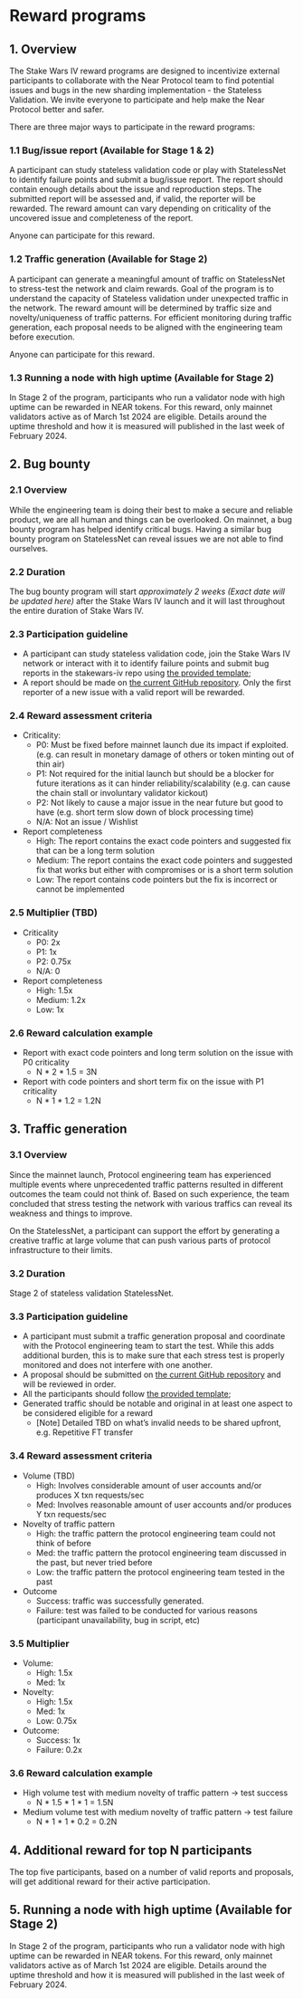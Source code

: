 # Reward programs

## 1. Overview

The Stake Wars IV reward programs are designed to incentivize external participants to collaborate with the Near Protocol team to find potential issues and bugs in the new sharding implementation - the Stateless Validation. We invite everyone to participate and help make the Near Protocol better and safer. 

There are three major ways to participate in the reward programs:

### 1.1 Bug/issue report (Available for Stage 1 & 2)

A participant can study stateless validation code or play with StatelessNet to identify failure points and submit a bug/issue report. The report should contain enough details about the issue and reproduction steps. The submitted report will be assessed and, if valid, the reporter will be rewarded. The reward amount can vary depending on criticality of the uncovered issue and completeness of the report.

Anyone can participate for this reward.

### 1.2 Traffic generation (Available for Stage 2)

A participant can generate a meaningful amount of traffic on StatelessNet to stress-test the network and claim rewards. Goal of the program is to understand the capacity of Stateless validation under unexpected traffic in the network. The reward amount will be determined by traffic size and novelty/uniqueness of traffic patterns. For efficient monitoring during traffic generation, each proposal needs to be aligned with the engineering team before execution.

Anyone can participate for this reward.

### 1.3 Running a node with high uptime (Available for Stage 2)

In Stage 2 of the program, participants who run a validator node with high uptime can be rewarded in NEAR tokens. For this reward, only mainnet validators active as of March 1st 2024 are eligible. Details around the uptime threshold and how it is measured will published in the last week of February 2024. 

## 2. Bug bounty

### 2.1 Overview

While the engineering team is doing their best to make a secure and reliable product, we are all human and things can be overlooked. On mainnet, a bug bounty program has helped identify critical bugs. Having a similar bug bounty program on StatelessNet can reveal issues we are not able to find ourselves. 

### 2.2 Duration

The bug bounty program will start *approximately 2 weeks (Exact date will be updated here)* after the Stake Wars IV launch and it will last throughout the entire duration of Stake Wars IV.

### 2.3 Participation guideline

* A participant can study stateless validation code, join the Stake Wars IV network or interact with it to identify failure points and submit bug reports in the stakewars-iv repo using [the provided template](.github/ISSUE_TEMPLATE/bug-report.md);
* A report should be made on [the current GitHub repository](https://github.com/near/stakewars-iv/issues/new). Only the first reporter of a new issue with a valid report will be rewarded.

### 2.4 Reward assessment criteria
* Criticality:
  * P0: Must be fixed before mainnet launch due its impact if exploited. (e.g. can result in monetary damage of others or token minting out of thin air)
  * P1: Not required for the initial launch but should be a blocker for future iterations as it can hinder reliability/scalability (e.g. can cause the chain stall or involuntary validator kickout)
  * P2: Not likely to cause a major issue in the near future but good to have (e.g. short term slow down of block processing time)
  * N/A: Not an issue / Wishlist
* Report completeness
  * High: The report contains the exact code pointers and suggested fix that can be a long term solution
  * Medium: The report contains the exact code pointers and suggested fix that works but either with compromises or is a short term solution
  * Low: The report contains code pointers but the fix is incorrect or cannot be implemented

### 2.5 Multiplier (TBD)
* Criticality
  * P0: 2x
  * P1: 1x
  * P2: 0.75x
  * N/A: 0
* Report completeness
  * High: 1.5x
  * Medium: 1.2x
  * Low: 1x

### 2.6 Reward calculation example
* Report with exact code pointers and long term solution on the issue with P0 criticality
  * N * 2 * 1.5 = 3N
* Report with code pointers and short term fix on the issue with P1 criticality
  * N * 1 * 1.2 = 1.2N

## 3. Traffic generation

### 3.1 Overview

Since the mainnet launch, Protocol engineering team has experienced multiple events where unprecedented traffic patterns resulted in different outcomes the team could not think of. Based on such experience, the team concluded that stress testing the network with various traffics can reveal its weakness and things to improve.

On the StatelessNet, a participant can support the effort by generating a creative traffic at large volume that can push various parts of protocol infrastructure to their limits. 

### 3.2 Duration

Stage 2 of stateless validation StatelessNet. 

### 3.3 Participation guideline

* A participant must submit a traffic generation proposal and coordinate with the Protocol engineering team to start the test. While this adds additional burden, this is to make sure that each stress test is properly monitored and does not interfere with one another.
* A proposal should be submitted on [the current GitHub repository](https://github.com/near/stakewars-iv/issues/new) and will be reviewed in order.
* All the participants should follow [the provided template](.github/ISSUE_TEMPLATE/traffic-generation-proposal.md);
* Generated traffic should be notable and original in at least one aspect to be considered eligible for a reward
  * [Note] Detailed TBD on what’s invalid needs to be shared upfront, e.g. Repetitive FT transfer

### 3.4 Reward assessment criteria
* Volume (TBD)
  * High: Involves considerable amount of user accounts and/or produces X txn requests/sec
  * Med: Involves reasonable amount of user accounts and/or produces Y txn requests/sec
* Novelty of traffic pattern
  * High: the traffic pattern the protocol engineering team could not think of before
  * Med: the traffic pattern the protocol engineering team discussed in the past, but never tried before
  * Low: the traffic pattern the protocol engineering team tested in the past
* Outcome
  * Success: traffic was successfully generated.
  * Failure: test was failed to be conducted for various reasons (participant unavailability, bug in script, etc)

### 3.5 Multiplier
* Volume:
  * High: 1.5x
  * Med: 1x
* Novelty:
  * High: 1.5x
  * Med: 1x
  * Low: 0.75x
* Outcome:
  * Success: 1x
  * Failure: 0.2x

### 3.6 Reward calculation example
* High volume test with medium novelty of traffic pattern -> test success
  * N * 1.5 * 1 * 1 = 1.5N
* Medium volume test with medium novelty of traffic pattern -> test failure
  * N * 1 * 1 * 0.2 = 0.2N

## 4. Additional reward for top N participants
The top five participants, based on a number of valid reports and proposals, will get additional reward for their active participation.

## 5. Running a node with high uptime (Available for Stage 2)

In Stage 2 of the program, participants who run a validator node with high uptime can be rewarded in NEAR tokens. For this reward, only mainnet validators active as of March 1st 2024 are eligible. Details around the uptime threshold and how it is measured will published in the last week of February 2024. 
